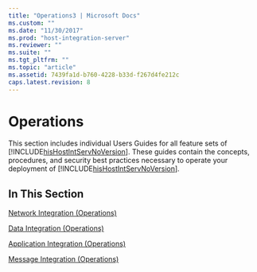 ```yaml
---
title: "Operations3 | Microsoft Docs"
ms.custom: ""
ms.date: "11/30/2017"
ms.prod: "host-integration-server"
ms.reviewer: ""
ms.suite: ""
ms.tgt_pltfrm: ""
ms.topic: "article"
ms.assetid: 7439fa1d-b760-4228-b33d-f267d4fe212c
caps.latest.revision: 8
---
```

# Operations
This section includes individual Users Guides for all feature sets of [!INCLUDE[hisHostIntServNoVersion](../includes/hishostintservnoversion-md.md)]. These guides contain the concepts, procedures, and security best practices necessary to operate your deployment of [!INCLUDE[hisHostIntServNoVersion](../includes/hishostintservnoversion-md.md)].  
  
## In This Section  
 [Network Integration (Operations)](../HIS2010/network-integration-operations-1.md)  
  
 [Data Integration (Operations)](../HIS2010/data-integration-operations-1.md)  
  
 [Application Integration (Operations)](../HIS2010/application-integration-operations-1.md)  
  
 [Message Integration (Operations)](../HIS2010/message-integration-operations-2.md)